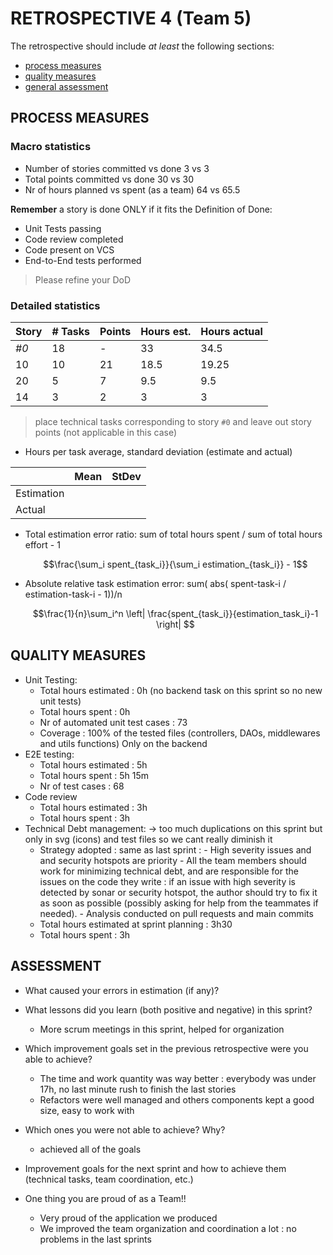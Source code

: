 # RETROSPECTIVE 4 (Team 5)

The retrospective should include _at least_ the following
sections:

-   [process measures](#process-measures)
-   [quality measures](#quality-measures)
-   [general assessment](#assessment)

## PROCESS MEASURES

### Macro statistics

-   Number of stories committed vs done 3 vs 3
-   Total points committed vs done 30 vs 30
-   Nr of hours planned vs spent (as a team) 64 vs 65.5

**Remember** a story is done ONLY if it fits the Definition of Done:

-   Unit Tests passing
-   Code review completed
-   Code present on VCS
-   End-to-End tests performed

> Please refine your DoD

### Detailed statistics

| Story | # Tasks | Points | Hours est. | Hours actual |
| ----- | ------- | ------ | ---------- | ------------ |
| _#0_  | 18      | -      | 33         | 34.5         |
| 10    | 10      | 21     | 18.5       | 19.25        |
| 20    | 5       | 7      | 9.5        | 9.5          |
| 14    | 3       | 2      | 3          | 3            |

> place technical tasks corresponding to story `#0` and leave out story points (not applicable in this case)

-   Hours per task average, standard deviation (estimate and actual)

|            | Mean | StDev |
| ---------- | ---- | ----- |
| Estimation |      |       |
| Actual     |      |       |

-   Total estimation error ratio: sum of total hours spent / sum of total hours effort - 1

    $$\frac{\sum_i spent_{task_i}}{\sum_i estimation_{task_i}} - 1$$

-   Absolute relative task estimation error: sum( abs( spent-task-i / estimation-task-i - 1))/n

    $$\frac{1}{n}\sum_i^n \left| \frac{spent_{task_i}}{estimation_task_i}-1 \right| $$

## QUALITY MEASURES

-   Unit Testing:
    -   Total hours estimated : 0h (no backend task on this sprint so no new unit tests)
    -   Total hours spent : 0h
    -   Nr of automated unit test cases : 73
    -   Coverage : 100% of the tested files (controllers, DAOs, middlewares and utils functions) Only on the backend
-   E2E testing:
    -   Total hours estimated : 5h
    -   Total hours spent : 5h 15m
    -   Nr of test cases : 68
-   Code review
    -   Total hours estimated : 3h
    -   Total hours spent : 3h
-   Technical Debt management: -> too much duplications on this sprint but only in svg (icons) and test files so we cant really diminish it
    -   Strategy adopted : same as last sprint : - High severity issues and and security hotspots are priority - All the team members should work for minimizing technical debt, and are responsible for the issues on the code they write : if an issue with high severity is detected by sonar or security hotspot, the author should try to fix it as soon as possible (possibly asking for help from the teammates if needed). - Analysis conducted on pull requests and main commits
    -   Total hours estimated at sprint planning : 3h30
    -   Total hours spent : 3h

## ASSESSMENT

-   What caused your errors in estimation (if any)?

-   What lessons did you learn (both positive and negative) in this sprint?

    -   More scrum meetings in this sprint, helped for organization

-   Which improvement goals set in the previous retrospective were you able to achieve?
    -   The time and work quantity was way better : everybody was under 17h, no last minute rush to finish the last stories
    -   Refactors were well managed and others components kept a good size, easy to work with
-   Which ones you were not able to achieve? Why?

    -   achieved all of the goals

-   Improvement goals for the next sprint and how to achieve them (technical tasks, team coordination, etc.)

-   One thing you are proud of as a Team!!
    -   Very proud of the application we produced
    -   We improved the team organization and coordination a lot : no problems in the last sprints
